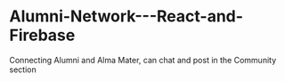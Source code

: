 # Alumni-Network---React-and-Firebase
Connecting Alumni and Alma Mater, can chat and post in the Community section
